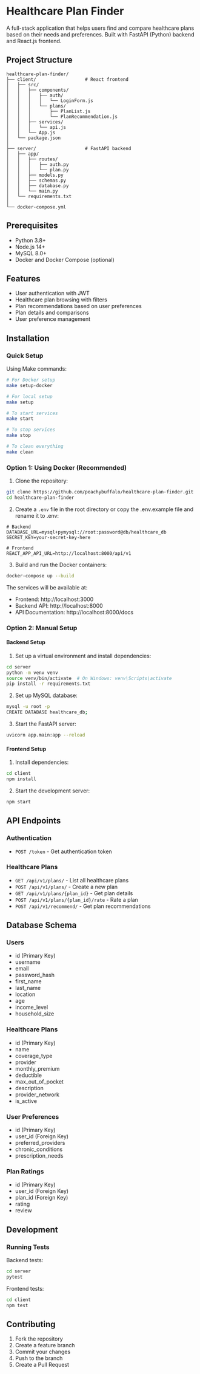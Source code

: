 # Healthcare Plan Finder

A full-stack application that helps users find and compare healthcare plans based on their needs and preferences. Built with FastAPI (Python) backend and React.js frontend.

## Project Structure 

```
healthcare-plan-finder/
├── client/                  # React frontend
│   ├── src/
│   │   ├── components/
│   │   │   ├── auth/
│   │   │   │   └── LoginForm.js
│   │   │   └── plans/
│   │   │       ├── PlanList.js
│   │   │       └── PlanRecommendation.js
│   │   ├── services/
│   │   │   └── api.js
│   │   └── App.js
│   └── package.json
│
├── server/                  # FastAPI backend
│   ├── app/
│   │   ├── routes/
│   │   │   ├── auth.py
│   │   │   └── plan.py
│   │   ├── models.py
│   │   ├── schemas.py
│   │   ├── database.py
│   │   └── main.py
│   └── requirements.txt
│
└── docker-compose.yml
```

## Prerequisites

- Python 3.8+
- Node.js 14+
- MySQL 8.0+
- Docker and Docker Compose (optional)

## Features

- User authentication with JWT
- Healthcare plan browsing with filters
- Plan recommendations based on user preferences
- Plan details and comparisons
- User preference management

## Installation

### Quick Setup

Using Make commands:

```bash
# For Docker setup
make setup-docker

# For local setup
make setup

# To start services
make start

# To stop services
make stop

# To clean everything
make clean
```

### Option 1: Using Docker (Recommended)

1. Clone the repository:
```bash
git clone https://github.com/peachybuffalo/healthcare-plan-finder.git
cd healthcare-plan-finder
```

2. Create a `.env` file in the root directory or copy the .env.example file and rename it to .env:
```env
# Backend
DATABASE_URL=mysql+pymysql://root:password@db/healthcare_db
SECRET_KEY=your-secret-key-here

# Frontend
REACT_APP_API_URL=http://localhost:8000/api/v1
```

3. Build and run the Docker containers:
```bash
docker-compose up --build
```

The services will be available at:
- Frontend: http://localhost:3000
- Backend API: http://localhost:8000
- API Documentation: http://localhost:8000/docs

### Option 2: Manual Setup

#### Backend Setup

1. Set up a virtual environment and install dependencies:
```bash
cd server
python -m venv venv
source venv/bin/activate  # On Windows: venv\Scripts\activate
pip install -r requirements.txt
```

2. Set up MySQL database:
```bash
mysql -u root -p
CREATE DATABASE healthcare_db;
```

3. Start the FastAPI server:
```bash
uvicorn app.main:app --reload
```

#### Frontend Setup

1. Install dependencies:
```bash
cd client
npm install
```

2. Start the development server:
```bash
npm start
```

## API Endpoints

### Authentication
- `POST /token` - Get authentication token

### Healthcare Plans
- `GET /api/v1/plans/` - List all healthcare plans
- `POST /api/v1/plans/` - Create a new plan
- `GET /api/v1/plans/{plan_id}` - Get plan details
- `POST /api/v1/plans/{plan_id}/rate` - Rate a plan
- `POST /api/v1/recommend/` - Get plan recommendations

## Database Schema

### Users
- id (Primary Key)
- username
- email
- password_hash
- first_name
- last_name
- location
- age
- income_level
- household_size

### Healthcare Plans
- id (Primary Key)
- name
- coverage_type
- provider
- monthly_premium
- deductible
- max_out_of_pocket
- description
- provider_network
- is_active

### User Preferences
- id (Primary Key)
- user_id (Foreign Key)
- preferred_providers
- chronic_conditions
- prescription_needs

### Plan Ratings
- id (Primary Key)
- user_id (Foreign Key)
- plan_id (Foreign Key)
- rating
- review

## Development

### Running Tests

Backend tests:
```bash
cd server
pytest
```

Frontend tests:
```bash
cd client
npm test
```

## Contributing

1. Fork the repository
2. Create a feature branch
3. Commit your changes
4. Push to the branch
5. Create a Pull Request


